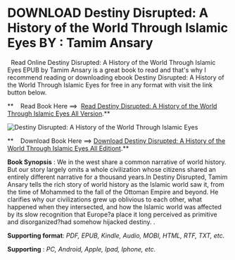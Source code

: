 **DOWNLOAD Destiny Disrupted: A History of the World Through Islamic Eyes BY : Tamim Ansary**
=============================================================================================

  Read Online Destiny Disrupted: A History of the World Through Islamic Eyes EPUB by Tamim Ansary is a great book to read and that's why I recommend reading or downloading ebook Destiny Disrupted: A History of the World Through Islamic Eyes for free in any format with visit the link button below.

**    Read Book Here ==>  [Read Destiny Disrupted: A History of the World Through Islamic Eyes All Version](https://goodreadbook.site/?book=1586488139).**

![Destiny Disrupted: A History of the World Through Islamic Eyes](https://i.gr-assets.com/images/S/compressed.photo.goodreads.com/books/1445290539l/6715481.jpg)

**    Download Book Here ==> [Download Destiny Disrupted: A History of the World Through Islamic Eyes All Editiont](https://goodreadbook.site/?book=1586488139).**

**Book Synopsis** : We in the west share a common narrative of world history. But our story largely omits a whole civilization whose citizens shared an entirely different narrative for a thousand years.In Destiny Disrupted, Tamim Ansary tells the rich story of world history as the Islamic world saw it, from the time of Mohammed to the fall of the Ottoman Empire and beyond. He clarifies why our civilizations grew up oblivious to each other, what happened when they intersected, and how the Islamic world was affected by its slow recognition that Europe?a place it long perceived as primitive and disorganized?had somehow hijacked destiny. .

**Supporting format**: _PDF, EPUB, Kindle, Audio, MOBI, HTML, RTF, TXT, etc._

**Supporting** : _PC, Android, Apple, Ipad, Iphone, etc._